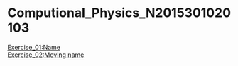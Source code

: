 # Computional_Physics_N2015301020103
[Exercise_01:Name](./EXERCISE/temp.py)   
[Exercise_02:Moving name](./EXERCISE/des2.py)
